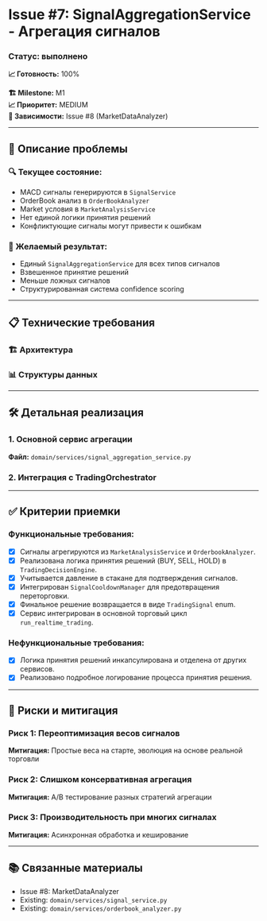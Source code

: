 # Issue #7: SignalAggregationService - Агрегация сигналов
### Статус: выполнено
**📈 Готовность:** 100%

**🏗️ Milestone:** M1  
**📈 Приоритет:** MEDIUM  
**🔗 Зависимости:** Issue #8 (MarketDataAnalyzer)

---

## 📝 Описание проблемы


### 🔍 Текущее состояние:
- MACD сигналы генерируются в `SignalService`
- OrderBook анализ в `OrderBookAnalyzer`
- Market условия в `MarketAnalysisService`
- Нет единой логики принятия решений
- Конфликтующие сигналы могут привести к ошибкам

### 🎯 Желаемый результат:
- Единый `SignalAggregationService` для всех типов сигналов
- Взвешенное принятие решений
- Меньше ложных сигналов
- Структурированная система confidence scoring

---

## 📋 Технические требования

### 🏗️ Архитектура


### 📊 Структуры данных


---

## 🛠️ Детальная реализация

### 1. **Основной сервис агрегации**

**Файл:** `domain/services/signal_aggregation_service.py`


### 2. **Интеграция с TradingOrchestrator**


---

## ✅ Критерии приемки

### Функциональные требования:
- [x] Сигналы агрегируются из `MarketAnalysisService` и `OrderbookAnalyzer`.
- [x] Реализована логика принятия решений (BUY, SELL, HOLD) в `TradingDecisionEngine`.
- [x] Учитывается давление в стакане для подтверждения сигналов.
- [x] Интегрирован `SignalCooldownManager` для предотвращения переторговки.
- [x] Финальное решение возвращается в виде `TradingSignal` enum.
- [x] Сервис интегрирован в основной торговый цикл `run_realtime_trading`.

### Нефункциональные требования:
- [x] Логика принятия решений инкапсулирована и отделена от других сервисов.
- [x] Реализовано подробное логирование процесса принятия решения.

---

## 🚧 Риски и митигация

### Риск 1: Переоптимизация весов сигналов
**Митигация:** Простые веса на старте, эволюция на основе реальной торговли

### Риск 2: Слишком консервативная агрегация  
**Митигация:** A/B тестирование разных стратегий агрегации

### Риск 3: Производительность при многих сигналах
**Митигация:** Асинхронная обработка и кеширование

---

## 📚 Связанные материалы

- Issue #8: MarketDataAnalyzer
- Existing: `domain/services/signal_service.py`
- Existing: `domain/services/orderbook_analyzer.py`
